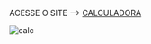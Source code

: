 ACESSE O SITE --> <a href="https://ezequielwolschick.github.io/calculadora/">CALCULADORA</a>
 
![calc](https://github.com/ezequielwolschick/calculadora/assets/136370635/2984919f-a435-4196-b1df-d6ca9aa2f0c8)
